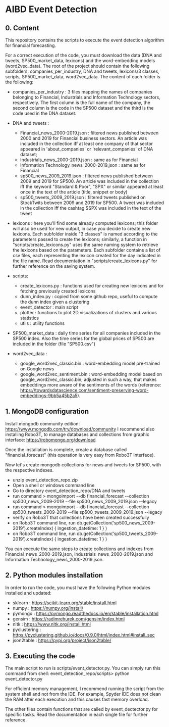 # AIBD Event Detection

## 0. Content

This repository contains the scripts to execute the event detection algorithm for financial forecasting.

For a correct execution of the code, you must download the data (DNA and tweets, SP500_market_data, lexicons) and the word-embedding models (word2vec_data). The root of the project should contain the following subfolders: companies_per_industry, DNA and tweets, lexicons/3 classes, scripts, SP500_market_data, word2vec_data. The content of each folder is the following:

- companies_per_industry : 3 files mapping the names of companies belonging to Financial, Industrials and Information Technology sectors, respectively. The first column is the full name of the company, the second column is the code in the SP500 dataset and the third is the code used in the DNA dataset.

- DNA and tweets : 
	- Financial_news_2000-2019.json : filtered news published between 2000 and 2019 for Financial business sectors. An article was included in the collection iff at least one company of that sector appeared in 'about_companies' or 'relevant_companies' of DNA dataset;
	- Industrials_news_2000-2019.json : same as for Financial
	- Information Technology_news_2000-2019.json : same as for Financial
	- sp500_news_2009_2019.json : filtered news published between 2009 and 2019 for SP500. An article was included in the collection iff the keyword "Standard & Poor", "SPX" or similar appeared at least once in the text of the article (title, snippet or body)
	- sp500_tweets_2009_2019.json : filtered tweets published on StockTwits between 2009 and 2019 for SP500. A tweet was included in the collection iff the cashtag $SPX was included in the text of the tweet

- lexicons : here you'll find some already computed lexicons; this folder will also be used for new output, in case you decide to create new lexicons. Each subfolder inside "3 classes" is named according to the parameters passed to create the lexicons; similarly, a function in "scripts/create_lexicons.py" uses the same naming system to retrieve the lexicons based on the parameters. Each subfolder contains a list of csv files, each representing the lexicon created for the day indicated in the file name. Read documentation in "scripts/create_lexicons.py" for further reference on the saving system.

- scripts:
	- create_lexicons.py : functions used for creating new lexicons and for fetching previously created lexicons
	- dunn_index.py : copied from some github repo, useful to compute the dunn index given a clustering
	- event_detector : main script
	- plotter : functions to plot 2D visualizations of clusters and various statistics
	- utils : utility functions

- SP500_market_data : daily time series for all companies included in the SP500 index. Also the time series for the global prices of SP500 are included in the folder (file "SP500.csv")

- word2vec_data :
	- google_word2vec_classic.bin : word-embedding model pre-trained on Google news
	- google_word2vec_sentiment.bin : word-embedding model based on google_word2vec_classic.bin; adjusted in such a way, that makes embeddings more aware of the sentiments of the words (reference: https://towardsdatascience.com/sentiment-preserving-word-embeddings-9bb5a45b2a5).



## 1. MongoDB configuration

Install mongodb community edition: https://www.mongodb.com/try/download/community
I recommend also installing Robo3T, to manage databases and collections from graphic interface: https://robomongo.org/download

Once the installation is complete, create a database called "financial_forecast" (this operation is very easy from Robo3T interface).

Now let's create mongodb collections for news and tweets for SP500, with the respective indexes.
- unzip event_detection_repo.zip
- Open a shell or windows command line 
- Go to directory event_detection_repo/DNA and tweets
- run command > mongoimport --db financial_forecast --collection sp500_news_2009-2019 --file sp500_news_2009_2019.json --legacy
- run command > mongoimport --db financial_forecast --collection sp500_tweets_2009-2019 --file sp500_tweets_2009_2019.json --legacy
- verify on Robo3T that collections have been created successfully
- on Robo3T command line, run db.getCollection('sp500_news_2009-2019').createIndex( { ingestion_datetime: 1 } )
- on Robo3T command line, run db.getCollection('sp500_tweets_2009-2019').createIndex( { ingestion_datetime: 1 } )

You can execute the same steps to create collections and indexes from Financial_news_2000-2019.json, Industrials_news_2000-2019.json and Information Technology_news_2000-2019.json.



## 2. Python modules installation

In order to run the code, you must have the following Python modules installed and updated:
- sklearn : https://scikit-learn.org/stable/install.html
- numpy : https://numpy.org/install/
- pymongo : https://pymongo.readthedocs.io/en/stable/installation.html
- gensim : https://radimrehurek.com/gensim/index.html
- nltk : https://www.nltk.org/install.html
- pyclustering : https://pyclustering.github.io/docs/0.9.0/html/index.html#install_sec
- json2table : https://pypi.org/project/json2table/


## 3. Executing the code

The main script to run is scripts/event_detector.py. 
You can simply run this command from shell:
event_detection_repo/scripts> python event_detector.py

For efficient memory management, I recommend running the script from the system shell and not from the IDE. For example, Spyder IDE does not clean the RAM after each execution and this causes fast memory overload.

The other files contain functions that are called by event_dectector.py for specific tasks. Read the documentation in each single file for further reference.
